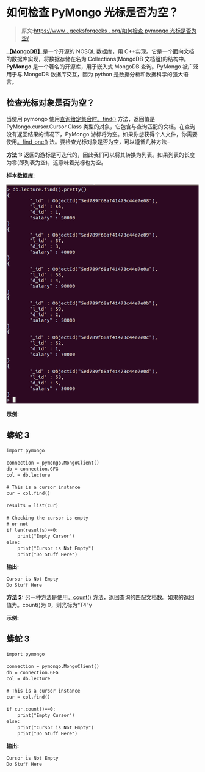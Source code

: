 # 如何检查 PyMongo 光标是否为空？

> 原文:[https://www . geeksforgeeks . org/如何检查 pymongo 光标是否为空/](https://www.geeksforgeeks.org/how-to-check-if-the-pymongo-cursor-is-empty/)

[**【MongoDB】**](https://www.geeksforgeeks.org/mongodb-and-python/)是一个开源的 NOSQL 数据库，用 C++实现。它是一个面向文档的数据库实现，将数据存储在名为 Collections(MongoDB 文档组)的结构中。 **PyMongo** 是一个著名的开源库，用于嵌入式 MongoDB 查询。PyMongo 被广泛用于与 MongoDB 数据库交互，因为 python 是数据分析和数据科学的强大语言。

## 检查光标对象是否为空？

当使用 pymongo 使用[查询给定集合时。find()](https://www.geeksforgeeks.org/python-mongodb-find/) 方法，返回值是 PyMongo.cursor.Cursor Class 类型的对象，它包含与查询匹配的文档。在查询没有返回结果的情况下，PyMongo 游标将为空。如果你想获得个人文件，你需要使用[。find_one()](https://www.geeksforgeeks.org/python-mongodb-find_one-query/) 法。要检查光标对象是否为空，可以遵循几种方法–

**方法 1:** 返回的游标是可迭代的，因此我们可以将其转换为列表。如果列表的长度为零(即列表为空)，这意味着光标也为空。

**样本数据库:**

![](img/9a237f466f91c264b1cdbc7bb78a3521.png)

**示例:**

## 蟒蛇 3

```
import pymongo

connection = pymongo.MongoClient()
db = connection.GFG
col = db.lecture

# This is a cursor instance
cur = col.find()   

results = list(cur)

# Checking the cursor is empty
# or not
if len(results)==0:
    print("Empty Cursor")
else:
    print("Cursor is Not Empty")
    print("Do Stuff Here")
```

**输出:**

```
Cursor is Not Empty
Do Stuff Here
```

**方法 2:** 另一种方法是使用[。count()](https://www.geeksforgeeks.org/python-list-function-count/) 方法，返回查询的匹配文档数。如果的返回值为。count()为 0，则光标为“T4”y

**示例:**

## 蟒蛇 3

```
import pymongo

connection = pymongo.MongoClient()
db = connection.GFG
col = db.lecture

# This is a cursor instance
cur = col.find()

if cur.count()==0:
    print("Empty Cursor")
else:
    print("Cursor is Not Empty")
    print("Do Stuff Here")
```

**输出:**

```
Cursor is Not Empty
Do Stuff Here
```